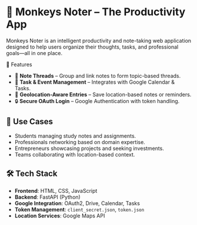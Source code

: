 # 🐒 Monkeys Noter – The Productivity App

Monkeys Noter is an intelligent productivity and note-taking web application designed to help users organize their thoughts, tasks, and professional goals—all in one place.

 🚀 Features

- 📝 **Note Threads** – Group and link notes to form topic-based threads.
- 📅 **Task & Event Management** – Integrates with Google Calendar & Tasks.
- 📍 **Geolocation-Aware Entries** – Save location-based notes or reminders.
- 🔒 **Secure OAuth Login** – Google Authentication with token handling.

## 🧠 Use Cases

- Students managing study notes and assignments.
- Professionals networking based on domain expertise.
- Entrepreneurs showcasing projects and seeking investments.
- Teams collaborating with location-based context.

## 🛠 Tech Stack

- **Frontend**: HTML, CSS, JavaScript
- **Backend**: FastAPI (Python)
- **Google Integration**: OAuth2, Drive, Calendar, Tasks
- **Token Management**: `client_secret.json`, `token.json`
- **Location Services**: Google Maps API

